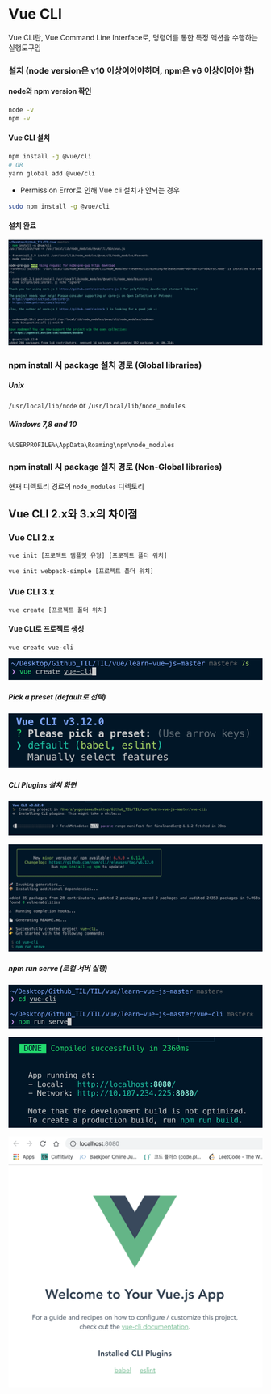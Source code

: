 # Vue CLI

 Vue CLI란, Vue Command Line Interface로, 명령어를 통한 특정 액션을 수행하는 실행도구임



### 설치 (node version은 v10 이상이어야하며, npm은 v6 이상이어야 함)

#### node와 npm version 확인

```bash
node -v
npm -v
```



#### Vue CLI 설치

```bash
npm install -g @vue/cli
# OR
yarn global add @vue/cli
```

- Permission Error로 인해 Vue cli 설치가 안되는 경우

```bash
sudo npm install -g @vue/cli
```



#### 설치 완료

![image-20191012214218942](../image/8_1_vuecli_install.png)



### npm install 시 package 설치 경로 (Global libraries)

##### Unix

`/usr/local/lib/node` or `/usr/local/lib/node_modules`

##### Windows 7,8 and 10

`%USERPROFILE%\AppData\Roaming\npm\node_modules`



### npm install 시 package 설치 경로 (Non-Global libraries)

현재 디렉토리 경로의 `node_modules` 디렉토리



## Vue CLI 2.x와 3.x의 차이점

### Vue CLI 2.x

`vue init [프로젝트 템플릿 유형] [프로젝트 폴더 위치]`

`vue init webpack-simple [프로젝트 폴더 위치]`

### Vue CLI 3.x

`vue create [프로젝트 폴더 위치]`



#### Vue CLI로 프로젝트 생성

```
vue create vue-cli
```

![image-20191012215319210](../image/8_2_createproject.png)



##### Pick a preset (default로 선택)

![image-20191012215358280](../image/8_3_pickapreset.png)



#####  CLI Plugins 설치 화면

![image-20191012215442123](../image/8_4_installCLIPlugin.png)

![image-20191012215603119](../image/8_5_doneInstallation.png)



##### npm run serve (로컬 서버 실행)

![image-20191012215738224](../image/8_6_npm_run_serve.png)

![image-20191012215821638](../image/8_7_npm_run_serve_done.png)

![Screen Shot 2019-10-12 at 9.59.16 PM](../image/8_8_npm_run_serve_browser.png)

